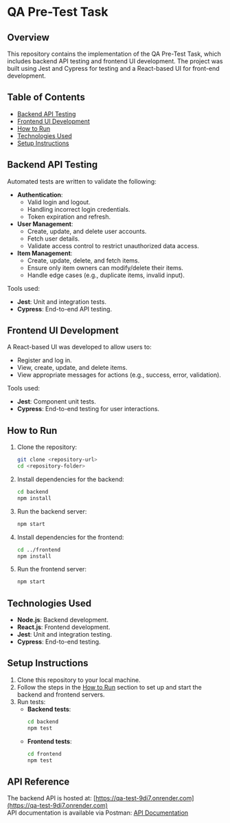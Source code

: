 

# QA Pre-Test Task

## Overview
This repository contains the implementation of the QA Pre-Test Task, which includes backend API testing and frontend UI development. The project was built using Jest and Cypress for testing and a React-based UI for front-end development.

## Table of Contents
- [Backend API Testing](#backend-api-testing)
- [Frontend UI Development](#frontend-ui-development)
- [How to Run](#how-to-run)
- [Technologies Used](#technologies-used)
- [Setup Instructions](#setup-instructions)

## Backend API Testing
Automated tests are written to validate the following:
- **Authentication**:
  - Valid login and logout.
  - Handling incorrect login credentials.
  - Token expiration and refresh.
- **User Management**:
  - Create, update, and delete user accounts.
  - Fetch user details.
  - Validate access control to restrict unauthorized data access.
- **Item Management**:
  - Create, update, delete, and fetch items.
  - Ensure only item owners can modify/delete their items.
  - Handle edge cases (e.g., duplicate items, invalid input).

Tools used:
- **Jest**: Unit and integration tests.
- **Cypress**: End-to-end API testing.

## Frontend UI Development
A React-based UI was developed to allow users to:
- Register and log in.
- View, create, update, and delete items.
- View appropriate messages for actions (e.g., success, error, validation).

Tools used:
- **Jest**: Component unit tests.
- **Cypress**: End-to-end testing for user interactions.

## How to Run
1. Clone the repository:
   ```bash
   git clone <repository-url>
   cd <repository-folder>
   ```
2. Install dependencies for the backend:
   ```bash
   cd backend
   npm install
   ```
3. Run the backend server:
   ```bash
   npm start
   ```
4. Install dependencies for the frontend:
   ```bash
   cd ../frontend
   npm install
   ```
5. Run the frontend server:
   ```bash
   npm start
   ```

## Technologies Used
- **Node.js**: Backend development.
- **React.js**: Frontend development.
- **Jest**: Unit and integration testing.
- **Cypress**: End-to-end testing.

## Setup Instructions
1. Clone this repository to your local machine.
2. Follow the steps in the [How to Run](#how-to-run) section to set up and start the backend and frontend servers.
3. Run tests:
   - **Backend tests**:
     ```bash
     cd backend
     npm test
     ```
   - **Frontend tests**:
     ```bash
     cd frontend
     npm test
     ```

## API Reference
The backend API is hosted at: [https://qa-test-9di7.onrender.com](https://qa-test-9di7.onrender.com)  
API documentation is available via Postman: [API Documentation](https://documenter.getpostman.com/view/16205494/2sA3s1psev)
